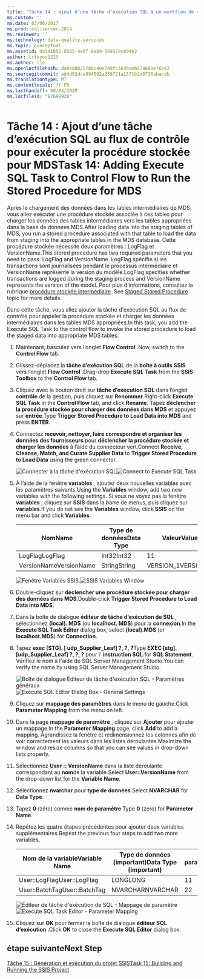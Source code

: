 ```yaml
---
title: 'Tâche 14 : ajout d’une tâche d’exécution SQL à un workflow de contrôle pour exécuter la procédure stockée pour MDS | Microsoft Docs'
ms.custom: ''
ms.date: 03/06/2017
ms.prod: sql-server-2014
ms.reviewer: ''
ms.technology: data-quality-services
ms.topic: conceptual
ms.assetid: 9a5d1b52-d505-4e6f-8a89-569329c094e2
author: lrtoyou1223
ms.author: lle
ms.openlocfilehash: da8e80b25706c40e749fc364baeb578681e76b42
ms.sourcegitcommit: ad4d92dce894592a259721a1571b1d8736abacdb
ms.translationtype: MT
ms.contentlocale: fr-FR
ms.lasthandoff: 08/04/2020
ms.locfileid: "87698928"
---
```

# <a name="task-14-adding-execute-sql-task-to-control-flow-to-run-the-stored-procedure-for-mds"></a><span data-ttu-id="da8e8-102">Tâche 14 : Ajout d’une tâche d’exécution SQL au flux de contrôle pour exécuter la procédure stockée pour MDS</span><span class="sxs-lookup"><span data-stu-id="da8e8-102">Task 14: Adding Execute SQL Task to Control Flow to Run the Stored Procedure for MDS</span></span>
  <span data-ttu-id="da8e8-103">Après le chargement des données dans les tables intermédiaires de MDS, vous allez exécuter une procédure stockée associée à ces tables pour charger les données des tables intermédiaires vers les tables appropriées dans la base de données MDS.</span><span class="sxs-lookup"><span data-stu-id="da8e8-103">After loading data into the staging tables of MDS, you run a stored procedure associated with that table to load the data from staging into the appropriate tables in the MDS database.</span></span> <span data-ttu-id="da8e8-104">Cette procédure stockée nécessite deux paramètres : LogFlag et VersionName.</span><span class="sxs-lookup"><span data-stu-id="da8e8-104">This stored procedure has two required parameters that you need to pass: LogFlag and VersionName.</span></span> <span data-ttu-id="da8e8-105">LogFlag spécifie si les transactions sont journalisées pendant le processus intermédiaire et VersionName représente la version du modèle.</span><span class="sxs-lookup"><span data-stu-id="da8e8-105">LogFlag specifies whether transactions are logged during the staging process and VersionName represents the version of the model.</span></span> <span data-ttu-id="da8e8-106">Pour plus d’informations, consultez la rubrique [procédure stockée intermédiaire](https://msdn.microsoft.com/library/hh231028.aspx) .</span><span class="sxs-lookup"><span data-stu-id="da8e8-106">See [Staged Stored Procedure](https://msdn.microsoft.com/library/hh231028.aspx) topic for more details.</span></span>

 <span data-ttu-id="da8e8-107">Dans cette tâche, vous allez ajouter la tâche d'exécution SQL au flux de contrôle pour appeler la procédure stockée et charger les données intermédiaires dans les tables MDS appropriées.</span><span class="sxs-lookup"><span data-stu-id="da8e8-107">In this task, you add the Execute SQL Task to the control flow to invoke the stored procedure to load the staged data into appropriate MDS tables.</span></span>

1.  <span data-ttu-id="da8e8-108">Maintenant, basculez vers l’onglet **Flow Control** .</span><span class="sxs-lookup"><span data-stu-id="da8e8-108">Now, switch to the **Control Flow** tab.</span></span>

2.  <span data-ttu-id="da8e8-109">Glissez-déplacez la **tâche d’exécution SQL** de la **boîte à outils SSIS** vers l’onglet **Flow Control** .</span><span class="sxs-lookup"><span data-stu-id="da8e8-109">Drag-drop **Execute SQL Task** from the **SSIS Toolbox** to the **Control Flow** tab.</span></span>

3.  <span data-ttu-id="da8e8-110">Cliquez avec le bouton droit sur **tâche d’exécution SQL** dans l’onglet **contrôle** de la gestion, puis cliquez sur **Renommer**.</span><span class="sxs-lookup"><span data-stu-id="da8e8-110">Right-click **Execute SQL Task** in the **Control Flow** tab, and click **Rename**.</span></span> <span data-ttu-id="da8e8-111">Tapez **déclencher la procédure stockée pour charger des données dans MDS** et appuyez sur **entrée**.</span><span class="sxs-lookup"><span data-stu-id="da8e8-111">Type **Trigger Stored Procedure to Load Data into MDS** and press **ENTER**.</span></span>

4.  <span data-ttu-id="da8e8-112">Connectez **recevoir, nettoyer, faire correspondre et organiser les données des fournisseurs** pour **déclencher la procédure stockée et charger les données** à l’aide du connecteur vert.</span><span class="sxs-lookup"><span data-stu-id="da8e8-112">Connect **Receive, Cleanse, Match, and Curate Supplier Data** to **Trigger Stored Procedure to Load Data** using the green connector.</span></span>

     <span data-ttu-id="da8e8-113">![Connecter à la tâche d'exécution SQL](../../2014/tutorials/media/et-addingesqltasktocftorunthespformds-01.jpg "Connecter à la tâche d'exécution SQL")</span><span class="sxs-lookup"><span data-stu-id="da8e8-113">![Connect to Execute SQL Task](../../2014/tutorials/media/et-addingesqltasktocftorunthespformds-01.jpg "Connect to Execute SQL Task")</span></span>

5.  <span data-ttu-id="da8e8-114">À l’aide de la fenêtre **variables** , ajoutez deux nouvelles variables avec les paramètres suivants.</span><span class="sxs-lookup"><span data-stu-id="da8e8-114">Using the **Variables** window, add two new variables with the following settings.</span></span> <span data-ttu-id="da8e8-115">Si vous ne voyez pas la fenêtre **variables** , cliquez sur **SSIS** dans la barre de menus, puis cliquez sur **variables**.</span><span class="sxs-lookup"><span data-stu-id="da8e8-115">If you do not see the **Variables** window, click **SSIS** on the menu bar and click **Variables**.</span></span>

    |<span data-ttu-id="da8e8-116">Nom</span><span class="sxs-lookup"><span data-stu-id="da8e8-116">Name</span></span>|<span data-ttu-id="da8e8-117">Type de données</span><span class="sxs-lookup"><span data-stu-id="da8e8-117">Data Type</span></span>|<span data-ttu-id="da8e8-118">Valeur</span><span class="sxs-lookup"><span data-stu-id="da8e8-118">Value</span></span>|
    |----------|---------------|-----------|
    |<span data-ttu-id="da8e8-119">LogFlag</span><span class="sxs-lookup"><span data-stu-id="da8e8-119">LogFlag</span></span>|<span data-ttu-id="da8e8-120">Int32</span><span class="sxs-lookup"><span data-stu-id="da8e8-120">Int32</span></span>|<span data-ttu-id="da8e8-121">1</span><span class="sxs-lookup"><span data-stu-id="da8e8-121">1</span></span>|
    |<span data-ttu-id="da8e8-122">VersionName</span><span class="sxs-lookup"><span data-stu-id="da8e8-122">VersionName</span></span>|<span data-ttu-id="da8e8-123">String</span><span class="sxs-lookup"><span data-stu-id="da8e8-123">String</span></span>|<span data-ttu-id="da8e8-124">VERSION_1</span><span class="sxs-lookup"><span data-stu-id="da8e8-124">VERSION_1</span></span>|

     <span data-ttu-id="da8e8-125">![Fenêtre Variables SSIS.](../../2014/tutorials/media/et-addingesqltasktocftorunthespformds-02.jpg "Fenêtre Variables SSIS.")</span><span class="sxs-lookup"><span data-stu-id="da8e8-125">![SSIS Variables Window](../../2014/tutorials/media/et-addingesqltasktocftorunthespformds-02.jpg "SSIS Variables Window")</span></span>

6.  <span data-ttu-id="da8e8-126">Double-cliquez sur **déclencher une procédure stockée pour charger des données dans MDS**.</span><span class="sxs-lookup"><span data-stu-id="da8e8-126">Double-click **Trigger Stored Procedure to Load Data into MDS**.</span></span>

7.  <span data-ttu-id="da8e8-127">Dans la boîte de dialogue **éditeur de tâche d’exécution de SQL** , sélectionnez **(local). MDS** (ou **localhost. MDS**) pour la **connexion**.</span><span class="sxs-lookup"><span data-stu-id="da8e8-127">In the **Execute SQL Task Editor** dialog box, select **(local).MDS** (or **localhost.MDS**) for **Connection**.</span></span>

8.  <span data-ttu-id="da8e8-128">Tapez **exec [STG]. [ udp_Supplier_Leaf] ?, ?, ?**</span><span class="sxs-lookup"><span data-stu-id="da8e8-128">Type **EXEC [stg].[udp_Supplier_Leaf] ?, ?, ?**</span></span> <span data-ttu-id="da8e8-129">pour l' **instruction SQL**.</span><span class="sxs-lookup"><span data-stu-id="da8e8-129">for **SQL Statement**.</span></span> <span data-ttu-id="da8e8-130">Vérifiez le nom à l'aide de SQL Server Management Studio.</span><span class="sxs-lookup"><span data-stu-id="da8e8-130">You can verify the name by using SQL Server Management Studio.</span></span>

     <span data-ttu-id="da8e8-131">![Boîte de dialogue Éditeur de tâche d'exécution SQL - Paramètres généraux](../../2014/tutorials/media/et-addingesqltasktocftorunthespformds-03.jpg "Boîte de dialogue Éditeur de tâche d'exécution SQL - Paramètres généraux")</span><span class="sxs-lookup"><span data-stu-id="da8e8-131">![Execute SQL Editor Dialog Box - General Settings](../../2014/tutorials/media/et-addingesqltasktocftorunthespformds-03.jpg "Execute SQL Editor Dialog Box - General Settings")</span></span>

9. <span data-ttu-id="da8e8-132">Cliquez sur **mappage des paramètres** dans le menu de gauche.</span><span class="sxs-lookup"><span data-stu-id="da8e8-132">Click **Parameter Mapping** from the menu on left.</span></span>

10. <span data-ttu-id="da8e8-133">Dans la page **mappage de paramètre** , cliquez sur **Ajouter** pour ajouter un mappage.</span><span class="sxs-lookup"><span data-stu-id="da8e8-133">In the **Parameter Mapping** page, click **Add** to add a mapping.</span></span> <span data-ttu-id="da8e8-134">Agrandissez la fenêtre et redimensionnez les colonnes afin de voir correctement les valeurs dans les listes déroulantes.</span><span class="sxs-lookup"><span data-stu-id="da8e8-134">Maximize the window and resize columns so that you can see values in drop-down lists properly.</span></span>

11. <span data-ttu-id="da8e8-135">Sélectionnez **User :: VersionName** dans la liste déroulante correspondant au **nom**de la variable.</span><span class="sxs-lookup"><span data-stu-id="da8e8-135">Select **User::VersionName** from the drop-down list for the **Variable Name**.</span></span>

12. <span data-ttu-id="da8e8-136">Sélectionnez **nvarchar** pour **type de données**.</span><span class="sxs-lookup"><span data-stu-id="da8e8-136">Select **NVARCHAR** for **Data Type**.</span></span>

13. <span data-ttu-id="da8e8-137">Tapez **0** (zéro) comme **nom de paramètre**.</span><span class="sxs-lookup"><span data-stu-id="da8e8-137">Type **0** (zero) for **Parameter Name**.</span></span>

14. <span data-ttu-id="da8e8-138">Répétez les quatre étapes précédentes pour ajouter deux variables supplémentaires.</span><span class="sxs-lookup"><span data-stu-id="da8e8-138">Repeat the previous four steps to add two more variables.</span></span>

    |<span data-ttu-id="da8e8-139">Nom de la variable</span><span class="sxs-lookup"><span data-stu-id="da8e8-139">Variable Name</span></span>|<span data-ttu-id="da8e8-140">Type de données (important)</span><span class="sxs-lookup"><span data-stu-id="da8e8-140">Data Type (important)</span></span>|<span data-ttu-id="da8e8-141">Nom du paramètre</span><span class="sxs-lookup"><span data-stu-id="da8e8-141">Parameter Name</span></span>|
    |-------------------|-----------------------------|--------------------|
    |<span data-ttu-id="da8e8-142">User::LogFlag</span><span class="sxs-lookup"><span data-stu-id="da8e8-142">User::LogFlag</span></span>|<span data-ttu-id="da8e8-143">LONG</span><span class="sxs-lookup"><span data-stu-id="da8e8-143">LONG</span></span>|<span data-ttu-id="da8e8-144">1</span><span class="sxs-lookup"><span data-stu-id="da8e8-144">1</span></span>|
    |<span data-ttu-id="da8e8-145">User::BatchTag</span><span class="sxs-lookup"><span data-stu-id="da8e8-145">User::BatchTag</span></span>|<span data-ttu-id="da8e8-146">NVARCHAR</span><span class="sxs-lookup"><span data-stu-id="da8e8-146">NVARCHAR</span></span>|<span data-ttu-id="da8e8-147">2</span><span class="sxs-lookup"><span data-stu-id="da8e8-147">2</span></span>|

     <span data-ttu-id="da8e8-148">![Éditeur de tâche d'exécution de SQL - Mappage de paramètre](../../2014/tutorials/media/et-addingesqltasktocftorunthespformds-04.jpg "Éditeur de tâche d'exécution de SQL - Mappage de paramètre")</span><span class="sxs-lookup"><span data-stu-id="da8e8-148">![Execute SQL Task Editor - Parameter Mapping](../../2014/tutorials/media/et-addingesqltasktocftorunthespformds-04.jpg "Execute SQL Task Editor - Parameter Mapping")</span></span>

15. <span data-ttu-id="da8e8-149">Cliquez sur **OK** pour fermer la boîte de dialogue **éditeur SQL d’exécution** .</span><span class="sxs-lookup"><span data-stu-id="da8e8-149">Click **OK** to close the **Execute SQL Editor** dialog box.</span></span>

## <a name="next-step"></a><span data-ttu-id="da8e8-150">étape suivante</span><span class="sxs-lookup"><span data-stu-id="da8e8-150">Next Step</span></span>
 [<span data-ttu-id="da8e8-151">Tâche 15 : Génération et exécution du projet SSIS</span><span class="sxs-lookup"><span data-stu-id="da8e8-151">Task 15: Building and Running the SSIS Project</span></span>](../../2014/tutorials/task-15-building-and-running-the-ssis-project.md)


